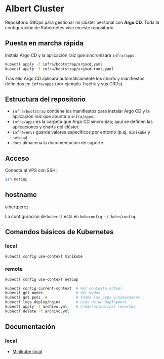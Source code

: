 # Albert Cluster

Repositorio GitOps para gestionar mi clúster personal con **Argo CD**.
Toda la configuración de Kubernetes vive en este repositorio.

## Puesta en marcha rápida

Instala Argo CD y la aplicación raíz que sincronizará `infra/apps`:

```bash
kubectl apply -f infra/bootstrap/argocd.yaml
kubectl apply -f infra/bootstrap/argocd-root.yaml
```

Tras ello Argo CD aplicará automáticamente los charts y manifiestos
definidos en `infra/apps` (por ejemplo Traefik y sus CRDs).

## Estructura del repositorio

- `infra/bootstrap` contiene los manifiestos para instalar Argo CD y la
  aplicación raíz que apunta a `infra/apps`.
- `infra/apps` es la carpeta que Argo CD sincroniza; aquí se definen las
  aplicaciones y charts del clúster.
- `infra/envs` guarda valores específicos por entorno (p.ej. `minikube` y
  `netcup`).
- `docs` almacena la documentación de soporte.

## Acceso

Conecta al VPS con SSH:

```bash
ssh netcup
```

## hostname
albertperez 

La configuración de `kubectl` está en `kubeconfig ~/.kube/config`.


## Comandos básicos de Kubernetes

### local
```bash
kubectl config use-context minikube
```
### remote
```bash
kubectl config use-context netcup
```

```bash
kubectl config current-context  # Ver contexto actual
kubectl get nodes               # Ver nodos
kubectl get pods -A             # Todos los pods y namespaces
kubectl logs deploy/nginx       # Logs de un Deployment
kubectl apply -f archivo.yml    # Crear/actualizar recursos
kubectl delete -f archivo.yml
```

## Documentación

### local
- [Minikube local](docs/minikube-local.md)

